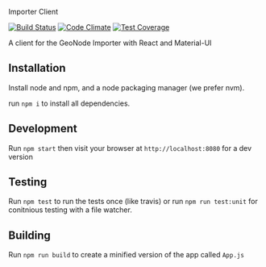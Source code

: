 Importer Client

[![Build Status](https://travis-ci.org/terranodo/importer-client.svg?branch=master)](https://travis-ci.org/GeoNode/geonode-client) [![Code Climate](https://codeclimate.com/github/terranodo/importer-client/badges/gpa.svg)](https://codeclimate.com/github/terranodo/importer-client) [![Test Coverage](https://codeclimate.com/github/terranodo/importer-client/badges/coverage.svg)](https://codeclimate.com/github/terranodo/importer-client/coverage)

A client for the GeoNode Importer with React and Material-UI

## Installation

Install node and npm, and a node packaging manager (we prefer nvm).

run `npm i` to install all dependencies.

## Development

Run `npm start` then visit your browser at `http://localhost:8080` for a dev version

## Testing

Run `npm test` to run the tests once (like travis) or run `npm run test:unit` for conitnious testing with a file watcher.

## Building

Run `npm run build` to create a minified version of the app called `App.js`
